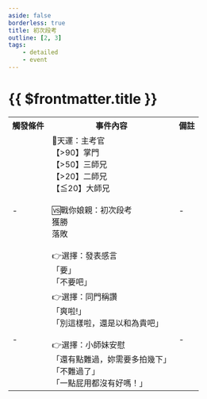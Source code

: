 ```yaml
---
aside: false
borderless: true
title: 初次段考
outline: [2, 3]
tags:
    - detailed
    - event
---
```


# {{ $frontmatter.title }}

<Table class="timeline-table">
    <tr class="timeline-header">
        <th>觸發條件</th>
        <th>事件內容</th>
        <th>備註</th>
    </tr>
	<tr>
		<td>-</td>
		<td>
			🎲天運：主考官 <br>
			<span title="難度降低，獲勝後唐中翎+1">【>90】掌門 </span> <br>
			<span title="獲勝後唐陞好感+1">【>50】三師兄 </span> <br>
			<span title="難度上升、獲勝後唐錚+1、向心-5">【>20】二師兄 </span> <br>
			<span title="獲勝後獲得道具【甘蔗】、👉選擇：發表感言">【≦20】大師兄 </span> <br>
			<br>
			🆚戰你娘親：初次段考 <br>
			<span title="向心-10、武學+3、心相+30、考官獎勵">獲勝 </span> <br>
			<span title="性情-2、心相-20、生死簿10「小師妹的制裁」">落敗 </span> <br>
			<br>
			👉選擇：發表感言<br>
			<span title="道德-1、處世-2、嘴力+1">「要」 </span> <br>
			<span title="性情-1、唐中翎-2">「不要吧」 </span> <br>
		</td>
		<td>-</td>
	</tr>
	<tr>
		<td>-</td>
		<td>
			👉選擇：同門稱讚<br>
			<span title="處世+1、心相+15">「爽啦!」 </span> <br>
			<span title="修養+1、向心+5、處世-2">「別這樣啦，還是以和為貴吧」 </span> <br>
			<br>
			👉選擇：小師妹安慰<br>
			<span title="變心-1、唐默鈴+1、心相+30">「還有點難過，妳需要多拍幾下」 </span> <br>
			<span title="變心-1、唐默鈴+2、心相+10">「不難過了」 </span> <br>
			<span title="變心+2、修養-2、處世+1、唐默鈴-2">「一點屁用都沒有好嗎！」 </span> <br>
		</td>
		<td>-</td>
	</tr>
</table>

